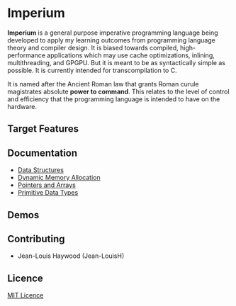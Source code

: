 # Imperium

**Imperium** is a general purpose imperative programming language being developed to apply my learning outcomes from programming language theory and compiler design. It is biased towards compiled, high-performance applications which may use cache optimizations, inlining, multithreading, and GPGPU. But it is meant to be as syntactically simple as possible. 
It is currently intended for transcompilation to C.

It is named after the Ancient Roman law that grants Roman curule magistrates absolute **power to command**. This relates to the level of control and efficiency that the programming language is intended to have on the hardware. 

## Target Features

## Documentation

* [Data Structures](https://github.com/Jean-LouisH/Imperium/blob/master/Documentation/Proposals/Data%20Structures.md)
* [Dynamic Memory Allocation](https://github.com/Jean-LouisH/Imperium/blob/master/Documentation/Proposals/Dynamic%20Memory%20Allocation.md)
* [Pointers and Arrays](https://github.com/Jean-LouisH/Imperium/blob/master/Documentation/Proposals/Pointers%20and%20Arrays.md)
* [Primitive Data Types](https://github.com/Jean-LouisH/Imperium/blob/master/Documentation/Proposals/Primitive%20Data%20Types.md)

## Demos

## Contributing

* Jean-Louis Haywood (Jean-LouisH)

## Licence 

[MIT Licence](https://github.com/Jean-LouisH/Imperium/blob/master/LICENSE)
